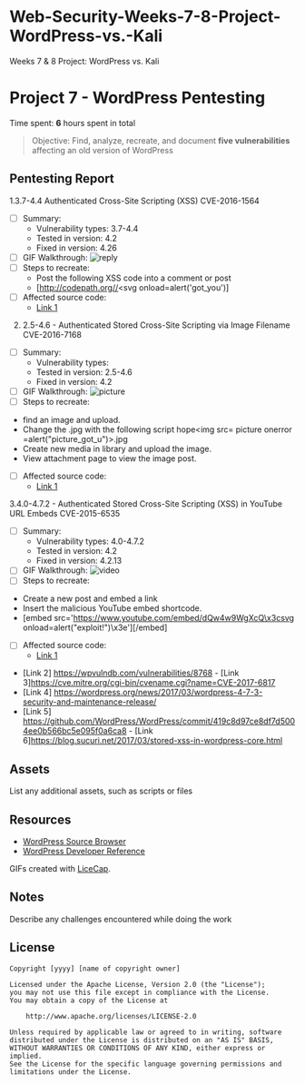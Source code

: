 # Web-Security-Weeks-7-8-Project-WordPress-vs.-Kali
Weeks 7 &amp; 8 Project: WordPress vs. Kali

# Project 7 - WordPress Pentesting

Time spent: **6** hours spent in total

> Objective: Find, analyze, recreate, and document **five vulnerabilities** affecting an old version of WordPress

## Pentesting Report

1.3.7-4.4 Authenticated Cross-Site Scripting (XSS) CVE-2016-1564 
  - [ ] Summary: 
    - Vulnerability types: 3.7-4.4	
    - Tested in version: 4.2
    - Fixed in version: 4.26
  - [ ] GIF Walkthrough: ![reply](https://user-images.githubusercontent.com/55426354/79058665-d1ece000-7c3e-11ea-992d-961c92d0f2e7.gif)
  - [ ] Steps to recreate:
     - Post the following XSS code into a comment or post 
     - [http://codepath.org//<svg onload=alert('got_you')]
  - [ ] Affected source code: 
    - [Link 1](https://core.trac.wordpress.org/browser/tags/version/src/source_file.php)
 
2. 2.5-4.6 - Authenticated Stored Cross-Site Scripting via Image Filename CVE-2016-7168 
 - [ ] Summary: 
    - Vulnerability types:
    - Tested in version: 2.5-4.6
    - Fixed in version: 4.2
  - [ ] GIF Walkthrough: ![picture](https://user-images.githubusercontent.com/55426354/79058836-d1eddf80-7c40-11ea-972c-f45bbde089b9.gif)
  - [ ] Steps to recreate:  
  - find an image and upload.
  - Change the .jpg with the following script hope<img src= picture onerror =alert("picture_got_u")>.jpg
  - Create new media in library and upload the image.
  - View attachment page to view the image post.
 - [ ] Affected source code: 
    - [Link 1](https://core.trac.wordpress.org/browser/tags/version/src/source_file.php)

3.4.0-4.7.2 - Authenticated Stored Cross-Site Scripting (XSS) in YouTube URL Embeds CVE-2015-6535 
  - [ ] Summary: 
    - Vulnerability types: 4.0-4.7.2
    - Tested in version: 4.2
    - Fixed in version: 4.2.13
  - [ ] GIF Walkthrough: ![video](https://user-images.githubusercontent.com/55426354/79059136-b2f14c80-7c44-11ea-92db-90ec9597cbcb.gif)
  - [ ] Steps to recreate: 
   - Create a new post and embed a link
   - Insert the malicious YouTube embed shortcode.
   - [embed src='https://www.youtube.com/embed/dQw4w9WgXcQ\x3csvg onload=alert("exploit!")\x3e'][/embed]
  - [ ] Affected source code:
    - [Link 1](https://core.trac.wordpress.org/browser/tags/version/src/source_file.php)	
   - [Link 2] https://wpvulndb.com/vulnerabilities/8768
    - [Link 3]https://cve.mitre.org/cgi-bin/cvename.cgi?name=CVE-2017-6817
   - [Link 4] https://wordpress.org/news/2017/03/wordpress-4-7-3-security-and-maintenance-release/
   - [Link 5] https://github.com/WordPress/WordPress/commit/419c8d97ce8df7d5004ee0b566bc5e095f0a6ca8
    - [Link 6]https://blog.sucuri.net/2017/03/stored-xss-in-wordpress-core.html


## Assets

List any additional assets, such as scripts or files

## Resources

- [WordPress Source Browser](https://core.trac.wordpress.org/browser/)
- [WordPress Developer Reference](https://developer.wordpress.org/reference/)

GIFs created with [LiceCap](http://www.cockos.com/licecap/).

## Notes

Describe any challenges encountered while doing the work

## License

    Copyright [yyyy] [name of copyright owner]

    Licensed under the Apache License, Version 2.0 (the "License");
    you may not use this file except in compliance with the License.
    You may obtain a copy of the License at

        http://www.apache.org/licenses/LICENSE-2.0

    Unless required by applicable law or agreed to in writing, software
    distributed under the License is distributed on an "AS IS" BASIS,
    WITHOUT WARRANTIES OR CONDITIONS OF ANY KIND, either express or implied.
    See the License for the specific language governing permissions and
    limitations under the License.